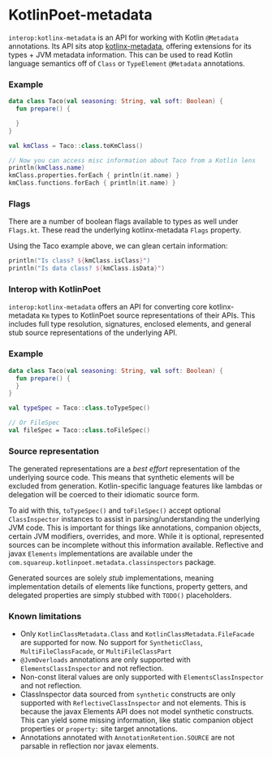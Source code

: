 KotlinPoet-metadata
===================

`interop:kotlinx-metadata` is an API for working with Kotlin `@Metadata` annotations. Its API
sits atop [kotlinx-metadata](https://github.com/JetBrains/kotlin/tree/master/libraries/kotlinx-metadata/jvm),
offering extensions for its types + JVM metadata information. This can be used to read
Kotlin language semantics off of `Class` or `TypeElement` `@Metadata` annotations.

### Example

```kotlin
data class Taco(val seasoning: String, val soft: Boolean) {
  fun prepare() {

  }
}

val kmClass = Taco::class.toKmClass()

// Now you can access misc information about Taco from a Kotlin lens
println(kmClass.name)
kmClass.properties.forEach { println(it.name) }
kmClass.functions.forEach { println(it.name) }
```

### Flags

There are a number of boolean flags available to types as well under `Flags.kt`. These read the
underlying kotlinx-metadata `Flags` property.

Using the Taco example above, we can glean certain information:

```kotlin
println("Is class? ${kmClass.isClass}")
println("Is data class? ${kmClass.isData}")
```

### Interop with KotlinPoet

`interop:kotlinx-metadata` offers an API for converting core kotlinx-metadata `Km` types to
KotlinPoet source representations of their APIs. This includes full type resolution, signatures,
enclosed elements, and general stub source representations of the underlying API.

### Example

```kotlin
data class Taco(val seasoning: String, val soft: Boolean) {
  fun prepare() {
  }
}

val typeSpec = Taco::class.toTypeSpec()

// Or FileSpec
val fileSpec = Taco::class.toFileSpec()
```

### Source representation

The generated representations are a _best effort_ representation of the underlying source code.
This means that synthetic elements will be excluded from generation. Kotlin-specific language
features like lambdas or delegation will be coerced to their idiomatic source form.

To aid with this, `toTypeSpec()` and `toFileSpec()` accept optional `ClassInspector` instances
to assist in parsing/understanding the underlying JVM code. This is important for things like
annotations, companion objects, certain JVM modifiers, overrides, and more. While it is optional,
represented sources can be incomplete without this information available. Reflective and javax
`Elements` implementations are available under the
`com.squareup.kotlinpoet.metadata.classinspectors` package.

Generated sources are solely _stub_ implementations, meaning implementation details of elements
like functions, property getters, and delegated properties are simply stubbed with `TODO()`
placeholders.

### Known limitations

- Only `KotlinClassMetadata.Class` and `KotlinClassMetadata.FileFacade` are supported for now. No support for `SyntheticClass`, `MultiFileClassFacade`, or `MultiFileClassPart`
- `@JvmOverloads` annotations are only supported with `ElementsClassInspector` and not reflection.
- Non-const literal values are only supported with `ElementsClassInspector` and not reflection.
- ClassInspector data sourced from `synthetic` constructs are only supported with
  `ReflectiveClassInspector` and not elements. This is because the javax Elements API does not model
  synthetic constructs. This can yield some missing information, like static companion object properties
  or `property:` site target annotations.
- Annotations annotated with `AnnotationRetention.SOURCE` are not parsable in reflection nor javax elements.
